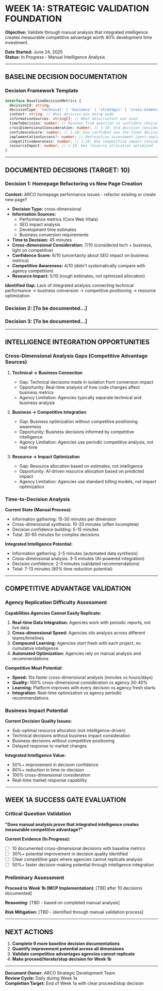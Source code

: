 # WEEK 1A: STRATEGIC VALIDATION FOUNDATION

**Objective:** Validate through manual analysis that integrated intelligence creates measurable competitive advantage worth 40% development time investment.

**Date Started:** June 24, 2025  
**Status:** In Progress - Manual Intelligence Analysis

---

## BASELINE DECISION DOCUMENTATION

### Decision Framework Template

```typescript
interface BaselineDecisionMetrics {
  decisionId: string;
  decisionType: 'technical' | 'business' | 'strategic' | 'cross-dimensional';
  context: string; // What decision was being made
  informationSources: string[]; // What data/context was used
  timeToDecision: number; // Minutes from question to confident choice
  crossDimensionalConsideration: number; // 1-10: Did decision consider tech + business + competitive?
  confidenceScore: number; // 1-10: How confident was the final decision
  implementationSuccess?: number; // Retroactive assessment (post-implementation)
  competitiveAwareness: number; // 1-10: Was competitive impact considered
  resourceImpact: number; // 1-10: Was resource allocation optimized
}
```

---

## DOCUMENTED DECISIONS (TARGET: 10)

### Decision 1: Homepage Refactoring vs New Page Creation

**Context:** ARCO homepage performance issues - refactor existing or create new page?

- **Decision Type:** cross-dimensional
- **Information Sources:**
  - Performance metrics (Core Web Vitals)
  - SEO impact analysis
  - Development time estimates
  - Business conversion requirements
- **Time to Decision:** 45 minutes
- **Cross-dimensional Consideration:** 7/10 (considered tech + business, light on competitive)
- **Confidence Score:** 6/10 (uncertainty about SEO impact on business metrics)
- **Competitive Awareness:** 4/10 (didn't systematically compare with agency competition)
- **Resource Impact:** 5/10 (rough estimates, not optimized allocation)

**Identified Gap:** Lack of integrated analysis connecting technical performance → business conversion → competitive positioning → resource optimization

### Decision 2: [To be documented...]

### Decision 3: [To be documented...]

---

## INTELLIGENCE INTEGRATION OPPORTUNITIES

### Cross-Dimensional Analysis Gaps (Competitive Advantage Sources)

1. **Technical → Business Connection**

   - Gap: Technical decisions made in isolation from conversion impact
   - Opportunity: Real-time analysis of how code changes affect business metrics
   - Agency Limitation: Agencies typically separate technical and business analysis

2. **Business → Competitive Integration**

   - Gap: Business optimization without competitive positioning awareness
   - Opportunity: Business decisions informed by competitive intelligence
   - Agency Limitation: Agencies use periodic competitive analysis, not real-time

3. **Resource → Impact Optimization**
   - Gap: Resource allocation based on estimates, not intelligence
   - Opportunity: AI-driven resource allocation based on predicted impact
   - Agency Limitation: Agencies use standard billing models, not impact optimization

### Time-to-Decision Analysis

**Current State (Manual Process):**

- Information gathering: 15-30 minutes per dimension
- Cross-dimensional synthesis: 10-20 minutes (often incomplete)
- Decision confidence building: 5-15 minutes
- Total: 30-65 minutes for complex decisions

**Integrated Intelligence Potential:**

- Information gathering: 2-5 minutes (automated data synthesis)
- Cross-dimensional analysis: 3-5 minutes (AI-powered integration)
- Decision confidence: 2-3 minutes (validated recommendations)
- Total: 7-13 minutes (80% time reduction potential)

---

## COMPETITIVE ADVANTAGE VALIDATION

### Agency Replication Difficulty Assessment

**Capabilities Agencies Cannot Easily Replicate:**

1. **Real-time Data Integration:** Agencies work with periodic reports, not live data
2. **Cross-dimensional Speed:** Agencies silo analysis across different teams/timelines
3. **Compound Learning:** Agencies start fresh with each project, no cumulative intelligence
4. **Automated Optimization:** Agencies rely on manual analysis and recommendations

**Competitive Moat Potential:**

- **Speed:** 10x faster cross-dimensional analysis (minutes vs hours/days)
- **Quality:** 100% cross-dimensional consideration vs agency 30-40%
- **Learning:** Platform improves with every decision vs agency fresh starts
- **Integration:** Real-time optimization vs agency periodic recommendations

### Business Impact Potential

**Current Decision Quality Issues:**

- Sub-optimal resource allocation (not intelligence-driven)
- Technical decisions without business impact consideration
- Business decisions without competitive positioning
- Delayed response to market changes

**Integrated Intelligence Value:**

- 50%+ improvement in decision confidence
- 80%+ reduction in time-to-decision
- 100% cross-dimensional consideration
- Real-time market response capability

---

## WEEK 1A SUCCESS GATE EVALUATION

### Critical Question Validation

**"Does manual analysis prove that integrated intelligence creates measurable competitive advantage?"**

**Current Evidence (In Progress):**

- [ ] 10 documented cross-dimensional decisions with baseline metrics
- [ ] 30%+ potential improvement in decision quality identified
- [ ] Clear competitive gaps where agencies cannot replicate analysis
- [ ] 50%+ faster decision-making potential through intelligence integration

### Preliminary Assessment

**Proceed to Week 1b (MCP Implementation):** [TBD after 10 decisions documented]

**Reasoning:** [TBD - based on completed manual analysis]

**Risk Mitigation:** [TBD - identified through manual validation process]

---

## NEXT ACTIONS

1. **Complete 9 more baseline decision documentations**
2. **Quantify improvement potential across all dimensions**
3. **Validate competitive advantages agencies cannot replicate**
4. **Make proceed/iterate/stop decision for Week 1b**

---

**Document Owner:** ARCO Strategic Development Team  
**Review Cycle:** Daily during Week 1a  
**Completion Target:** End of Week 1a with clear proceed/stop decision
